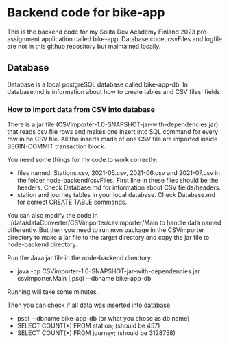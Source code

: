 # Backend code for bike-app

This is the backend code for my Solita Dev Academy Finland 2023 pre-assignment application called bike-app. Database code, csvFiles and logfile are not in this github repository but maintained locally.

## Database

Database is a local postgreSQL database called bike-app-db. In database.md is information about how to create tables and CSV files' fields.

### How to import data from CSV into database

There is a jar file (CSVimporter-1.0-SNAPSHOT-jar-with-dependencies.jar) that reads csv file rows and makes one insert into SQL command for every row in he CSV file. All the inserts made of one CSV file are imported inside BEGIN-COMMIT transaction block.

You need some things for my code to work correctly:
 - files named: Stations.csv, 2021-05.csv, 2021-06.csv and 2021-07.csv in the folder node-backend/csvFiles. First line in these files should be the headers. Check Database.md for information about CSV fields/headers.
 - station and journey tables in your local database. Check Database.md for correct CREATE TABLE commands.

You can also modify the code in ../data/dataConverter/CSVimporter/csvimporter/Main to handle data named differently. But then you need to run mvn package in the CSVimporter directory to make a jar file to the target directory and copy the jar file to node-backend directory.

Run the Java jar file in the node-backend directory:
- java -cp CSVimporter-1.0-SNAPSHOT-jar-with-dependencies.jar csvimporter.Main | psql --dbname bike-app-db

Running will take some minutes.

Then you can check if all data was inserted into database
- psql --dbname bike-app-db (or what you chose as db name)
- SELECT COUNT(*) FROM station; (should be 457)
- SELECT COUNT(*) FROM journey; (should be 3128758)
